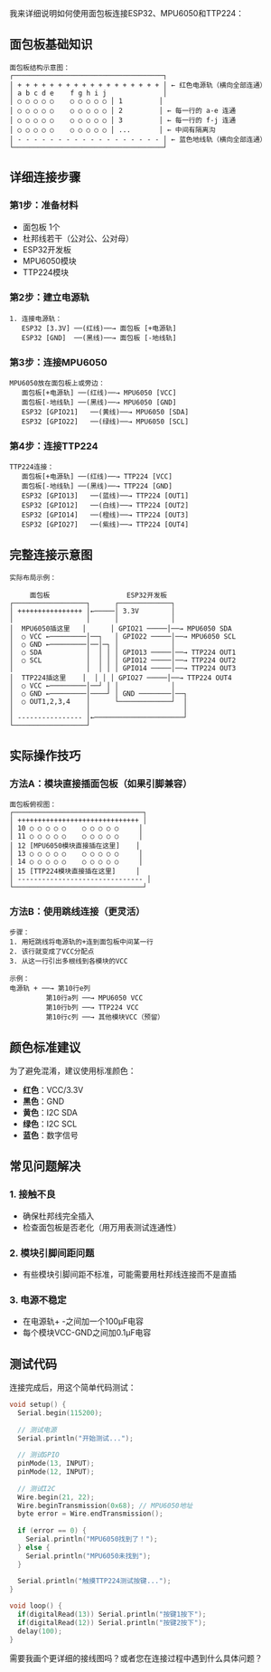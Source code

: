 我来详细说明如何使用面包板连接ESP32、MPU6050和TTP224：

## 面包板基础知识

```
面包板结构示意图：
┌─────────────────────────────────────┐
│ + + + + + + + + + + + + + + + + + + │ ← 红色电源轨（横向全部连通）
│ a b c d e    f g h i j              │
│ ○ ○ ○ ○ ○    ○ ○ ○ ○ ○ │ 1         │
│ ○ ○ ○ ○ ○    ○ ○ ○ ○ ○ │ 2         │ ← 每一行的 a-e 连通
│ ○ ○ ○ ○ ○    ○ ○ ○ ○ ○ │ 3         │ ← 每一行的 f-j 连通
│ ○ ○ ○ ○ ○    ○ ○ ○ ○ ○ │ ...       │ ← 中间有隔离沟
│ - - - - - - - - - - - - - - - - - - │ ← 蓝色地线轨（横向全部连通）
└─────────────────────────────────────┘
```

## 详细连接步骤

### 第1步：准备材料

- 面包板 1个
- 杜邦线若干（公对公、公对母）
- ESP32开发板
- MPU6050模块
- TTP224模块

### 第2步：建立电源轨

```
1. 连接电源轨：
   ESP32 [3.3V] ──(红线)──→ 面包板 [+电源轨]
   ESP32 [GND]  ──(黑线)──→ 面包板 [-地线轨]
```

### 第3步：连接MPU6050

```
MPU6050放在面包板上或旁边：
   面包板[+电源轨] ──(红线)──→ MPU6050 [VCC]
   面包板[-地线轨] ──(黑线)──→ MPU6050 [GND]
   ESP32 [GPIO21]   ──(黄线)──→ MPU6050 [SDA]
   ESP32 [GPIO22]   ──(绿线)──→ MPU6050 [SCL]
```

### 第4步：连接TTP224

```
TTP224连接：
   面包板[+电源轨] ──(红线)──→ TTP224 [VCC]
   面包板[-地线轨] ──(黑线)──→ TTP224 [GND]
   ESP32 [GPIO13]   ──(蓝线)──→ TTP224 [OUT1]
   ESP32 [GPIO12]   ──(白线)──→ TTP224 [OUT2]
   ESP32 [GPIO14]   ──(橙线)──→ TTP224 [OUT3]
   ESP32 [GPIO27]   ──(紫线)──→ TTP224 [OUT4]
```

## 完整连接示意图

```
实际布局示例：

     面包板                   ESP32开发板
┌──────────────────┐      ┌─────────────┐
│ ++++++++++++++++ │←─────│ 3.3V        │
│                  │      │             │
│  MPU6050插这里   │      │ GPIO21 ─────│──→ MPU6050 SDA
│  ○ VCC ←─────────│──┐   │ GPIO22 ─────│──→ MPU6050 SCL
│  ○ GND ←─────────│──│─┐ │             │
│  ○ SDA           │  │ │ │ GPIO13 ─────│──→ TTP224 OUT1
│  ○ SCL           │  │ │ │ GPIO12 ─────│──→ TTP224 OUT2
│                  │  │ │ │ GPIO14 ─────│──→ TTP224 OUT3
│  TTP224插这里    │  │ │ │ GPIO27 ─────│──→ TTP224 OUT4
│  ○ VCC ←─────────│──┘ │ │             │
│  ○ GND ←─────────│────┘ │ GND ────────│──┐
│  ○ OUT1,2,3,4    │      └─────────────┘  │
│                  │                       │
│ ---------------- │←──────────────────────┘
└──────────────────┘
```

## 实际操作技巧

### 方法A：模块直接插面包板（如果引脚兼容）

```
面包板俯视图：
┌────────────────────────────────┐
│ ++++++++++++++++++++++++++++++ │ 
│ 10 ○ ○ ○ ○ ○    ○ ○ ○ ○ ○     │
│ 11 ○ ○ ○ ○ ○    ○ ○ ○ ○ ○     │
│ 12 [MPU6050模块直接插在这里]    │
│ 13 ○ ○ ○ ○ ○    ○ ○ ○ ○ ○     │
│ 14 ○ ○ ○ ○ ○    ○ ○ ○ ○ ○     │
│ 15 [TTP224模块直接插在这里]     │
│ ------------------------------- │
└────────────────────────────────┘
```

### 方法B：使用跳线连接（更灵活）

```
步骤：
1. 用短跳线将电源轨的+连到面包板中间某一行
2. 该行就变成了VCC分配点
3. 从这一行引出多根线到各模块的VCC

示例：
电源轨 + ──→ 第10行e列
         第10行a列 ──→ MPU6050 VCC
         第10行b列 ──→ TTP224 VCC
         第10行c列 ──→ 其他模块VCC（预留）
```

## 颜色标准建议

为了避免混淆，建议使用标准颜色：

- **红色**：VCC/3.3V
- **黑色**：GND
- **黄色**：I2C SDA
- **绿色**：I2C SCL
- **蓝色**：数字信号

## 常见问题解决

### 1. 接触不良

- 确保杜邦线完全插入
- 检查面包板是否老化（用万用表测试连通性）

### 2. 模块引脚间距问题

- 有些模块引脚间距不标准，可能需要用杜邦线连接而不是直插

### 3. 电源不稳定

- 在电源轨+ -之间加一个100μF电容
- 每个模块VCC-GND之间加0.1μF电容

## 测试代码

连接完成后，用这个简单代码测试：

```cpp
void setup() {
  Serial.begin(115200);
  
  // 测试电源
  Serial.println("开始测试...");
  
  // 测试GPIO
  pinMode(13, INPUT);
  pinMode(12, INPUT);
  
  // 测试I2C
  Wire.begin(21, 22);
  Wire.beginTransmission(0x68); // MPU6050地址
  byte error = Wire.endTransmission();
  
  if (error == 0) {
    Serial.println("MPU6050找到了！");
  } else {
    Serial.println("MPU6050未找到");
  }
  
  Serial.println("触摸TTP224测试按键...");
}

void loop() {
  if(digitalRead(13)) Serial.println("按键1按下");
  if(digitalRead(12)) Serial.println("按键2按下");
  delay(100);
}
```

需要我画个更详细的接线图吗？或者您在连接过程中遇到什么具体问题？